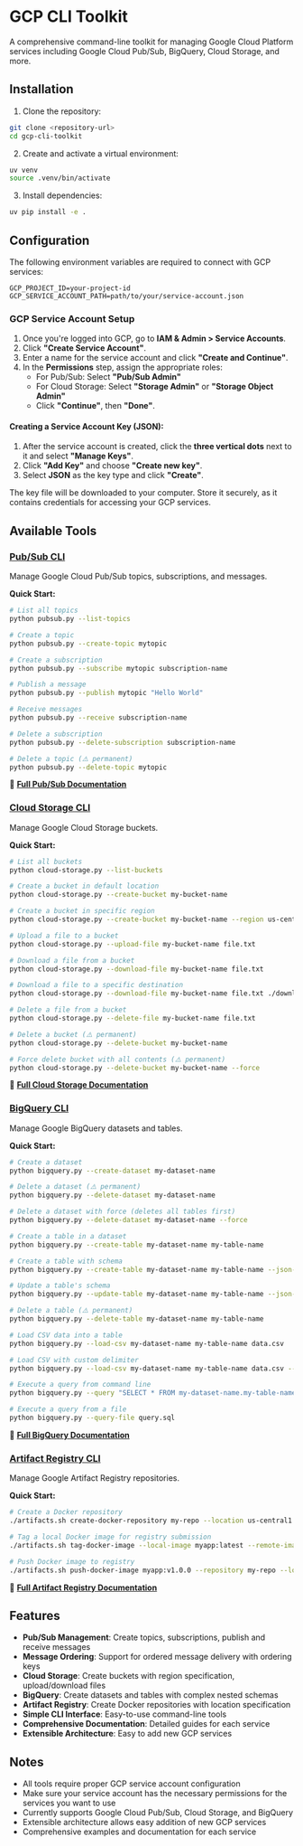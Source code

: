 # GCP CLI Toolkit

A comprehensive command-line toolkit for managing Google Cloud Platform services including Google Cloud Pub/Sub, BigQuery, Cloud Storage, and more.

## Installation

1. Clone the repository:
```bash
git clone <repository-url>
cd gcp-cli-toolkit
```

2. Create and activate a virtual environment:
```bash
uv venv
source .venv/bin/activate
```

3. Install dependencies:
```bash
uv pip install -e .
```

## Configuration

The following environment variables are required to connect with GCP services:

```
GCP_PROJECT_ID=your-project-id
GCP_SERVICE_ACCOUNT_PATH=path/to/your/service-account.json
```

### GCP Service Account Setup

1. Once you're logged into GCP, go to **IAM & Admin > Service Accounts**.
2. Click **"Create Service Account"**.
3. Enter a name for the service account and click **"Create and Continue"**.
4. In the **Permissions** step, assign the appropriate roles:
   - For Pub/Sub: Select **"Pub/Sub Admin"**
   - For Cloud Storage: Select **"Storage Admin"** or **"Storage Object Admin"**
   - Click **"Continue"**, then **"Done"**.

#### Creating a Service Account Key (JSON):

1. After the service account is created, click the **three vertical dots** next to it and select **"Manage Keys"**.
2. Click **"Add Key"** and choose **"Create new key"**.
3. Select **JSON** as the key type and click **"Create"**.

The key file will be downloaded to your computer. Store it securely, as it contains credentials for accessing your GCP services.

## Available Tools

### [Pub/Sub CLI](docs/pubsub.md)

Manage Google Cloud Pub/Sub topics, subscriptions, and messages.

**Quick Start:**
```bash
# List all topics
python pubsub.py --list-topics

# Create a topic
python pubsub.py --create-topic mytopic

# Create a subscription
python pubsub.py --subscribe mytopic subscription-name

# Publish a message
python pubsub.py --publish mytopic "Hello World"

# Receive messages
python pubsub.py --receive subscription-name

# Delete a subscription
python pubsub.py --delete-subscription subscription-name

# Delete a topic (⚠️ permanent)
python pubsub.py --delete-topic mytopic
```

📖 **[Full Pub/Sub Documentation](docs/pubsub.md)**

### [Cloud Storage CLI](docs/cloud-storage.md)

Manage Google Cloud Storage buckets.

**Quick Start:**
```bash
# List all buckets
python cloud-storage.py --list-buckets

# Create a bucket in default location
python cloud-storage.py --create-bucket my-bucket-name

# Create a bucket in specific region
python cloud-storage.py --create-bucket my-bucket-name --region us-central1

# Upload a file to a bucket
python cloud-storage.py --upload-file my-bucket-name file.txt

# Download a file from a bucket
python cloud-storage.py --download-file my-bucket-name file.txt

# Download a file to a specific destination
python cloud-storage.py --download-file my-bucket-name file.txt ./downloaded-file.txt

# Delete a file from a bucket
python cloud-storage.py --delete-file my-bucket-name file.txt

# Delete a bucket (⚠️ permanent)
python cloud-storage.py --delete-bucket my-bucket-name

# Force delete bucket with all contents (⚠️ permanent)
python cloud-storage.py --delete-bucket my-bucket-name --force
```

📖 **[Full Cloud Storage Documentation](docs/cloud-storage.md)**

### [BigQuery CLI](docs/bigquery.md)

Manage Google BigQuery datasets and tables.

**Quick Start:**
```bash
# Create a dataset
python bigquery.py --create-dataset my-dataset-name

# Delete a dataset (⚠️ permanent)
python bigquery.py --delete-dataset my-dataset-name

# Delete a dataset with force (deletes all tables first)
python bigquery.py --delete-dataset my-dataset-name --force

# Create a table in a dataset
python bigquery.py --create-table my-dataset-name my-table-name

# Create a table with schema
python bigquery.py --create-table my-dataset-name my-table-name --json-schema examples/bigquery/schema_example.json

# Update a table's schema
python bigquery.py --update-table my-dataset-name my-table-name --json-schema examples/bigquery/schema_example.json

# Delete a table (⚠️ permanent)
python bigquery.py --delete-table my-dataset-name my-table-name

# Load CSV data into a table
python bigquery.py --load-csv my-dataset-name my-table-name data.csv

# Load CSV with custom delimiter
python bigquery.py --load-csv my-dataset-name my-table-name data.csv --delimiter ";"

# Execute a query from command line
python bigquery.py --query "SELECT * FROM my-dataset-name.my-table-name LIMIT 10"

# Execute a query from a file
python bigquery.py --query-file query.sql
```

📖 **[Full BigQuery Documentation](docs/bigquery.md)**

### [Artifact Registry CLI](docs/artifacts.md)

Manage Google Artifact Registry repositories.

**Quick Start:**
```bash
# Create a Docker repository
./artifacts.sh create-docker-repository my-repo --location us-central1

# Tag a local Docker image for registry submission
./artifacts.sh tag-docker-image --local-image myapp:latest --remote-image myapp:v1.0.0 --repository my-repo --location us-east1

# Push Docker image to registry
./artifacts.sh push-docker-image myapp:v1.0.0 --repository my-repo --location us-central1
```

📖 **[Full Artifact Registry Documentation](docs/artifacts.md)**

## Features

- **Pub/Sub Management**: Create topics, subscriptions, publish and receive messages
- **Message Ordering**: Support for ordered message delivery with ordering keys
- **Cloud Storage**: Create buckets with region specification, upload/download files
- **BigQuery**: Create datasets and tables with complex nested schemas
- **Artifact Registry**: Create Docker repositories with location specification
- **Simple CLI Interface**: Easy-to-use command-line tools
- **Comprehensive Documentation**: Detailed guides for each service
- **Extensible Architecture**: Easy to add new GCP services

## Notes

- All tools require proper GCP service account configuration
- Make sure your service account has the necessary permissions for the services you want to use
- Currently supports Google Cloud Pub/Sub, Cloud Storage, and BigQuery
- Extensible architecture allows easy addition of new GCP services
- Comprehensive examples and documentation for each service
